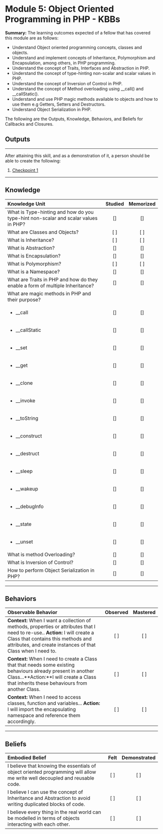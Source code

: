 # Module 5: Object Oriented Programming in PHP - KBBs

**Summary:**
The learning outcomes expected of a fellow that has covered this module are as follows:
- Understand Object oriented programming concepts, classes and objects.
- Understand and implement concepts of Inheritance, Polymorphism and Encapsulation, among others, in PHP programming.
- Understand the concept of Traits, Interfaces and Abstraction in PHP.
- Understand the concept of type-hinting non-scalar and scalar values in PHP.
- Understand the concept of Inversion of Control in PHP.
- Understand the concept of Method overloading using __call() and __callStatic().
- Understand and use PHP magic methods available to objects and how to use them e.g Getters, Setters and Destructors.
- Understand Object Serialization in PHP.


The following are the Outputs, Knowledge, Behaviors, and Beliefs for Callbacks and Closures.


## **Outputs**
----------
After attaining this skill, and as a demonstration of it, a person should be able to create the following:

1. [Checkpoint 1](https://docs.google.com/document/d/1vRZsAI8BJTq8t0-ewZvtxyT9PviY2LtvSqzlfM00jPY)



----------
## **Knowledge**


| Knowledge Unit   |      Studied      | Memorized |
|:-------------|:------------------:|:--------:|
| What is Type-hinting and how do you type-hint non-scalar and scalar values in PHP? | [] | [] |
| What are Classes and Objects? | [ ] | [ ] |
| What is Inheritance? | [ ] | [ ] |
| What is Abstraction? | [] | [] |
| What is Encapsulation?| [] | [] |
| What is Polymorphism?  | [ ] | [ ] |
| What is a Namespace? | [] | [] |
| What are Traits in PHP and how do they enable a form of multiple Inheritance?| [] | [] |
| What are magic methods in PHP and their purpose? |
| <ul><li>__call</li></ul>| [] | [] |
| <ul><li>__callStatic</li></ul>| [] | [] |
| <ul><li>__set</li></ul>| [] | [] |
| <ul><li>__get</li></ul>| [] | [] |
| <ul><li>__clone</li></ul>| [] | [] |
| <ul><li>__invoke</li></ul>| [] | [] |
| <ul><li>__toString</li></ul>| [] | [] |
| <ul><li>__construct</li></ul>| [] | [] |
| <ul><li>__destruct</li></ul>| [] | [] |
| <ul><li>__sleep</li></ul>| [] | [] |
| <ul><li>__wakeup</li></ul>| [] | [] |
| <ul><li>__debugInfo</li></ul>| [] | [] |
| <ul><li>__state</li></ul>| [] | [] |
| <ul><li>__unset</li></ul>| [] | [] |
| What is method Overloading?| [] | [] |
| What is Inversion of Control?| [] | [] |
| How to perform Object Serialization in PHP?| [] | [] |



----------


## **Behaviors**

| Observable Behavior   |      Observed      | Mastered |
|:-------------|:------------------:|:--------:|
| **Context:** When I want a collection of methods, properties or attributes that I need to re-use.. **Action:**  I will create a Class that contains this methods and attributes, and create instances of that Class when I need to.| [ ] | [ ]  |
| **Context:**  When I need to create a Class that that needs some existing behaviours already present in another Class...**Action:**I will create a Class that inherits these behaviours from another Class.|   [ ]   |   [ ] |
| **Context:** When I need to access classes, function and variables... **Action:**  I will import the encapsulating namespace and reference them accordingly. |   [ ]   |   [ ] |


----------


## **Beliefs**


| Embodied Belief   |      Felt      | Demonstrated |
|:-------------|:------------------:|:--------:|
| I believe that knowing the essentials of object oriented programming will allow me write well decoupled and reusable code.| [ ] | [ ]  |
| I believe I can use the concept of Inheritance and Abstraction to avoid writing duplicated  blocks of code. |   [ ]   |   [ ] |
| I believe every thing in the real world can be modelled in terms of objects interacting with each other. |   [ ]   |   [ ] |



